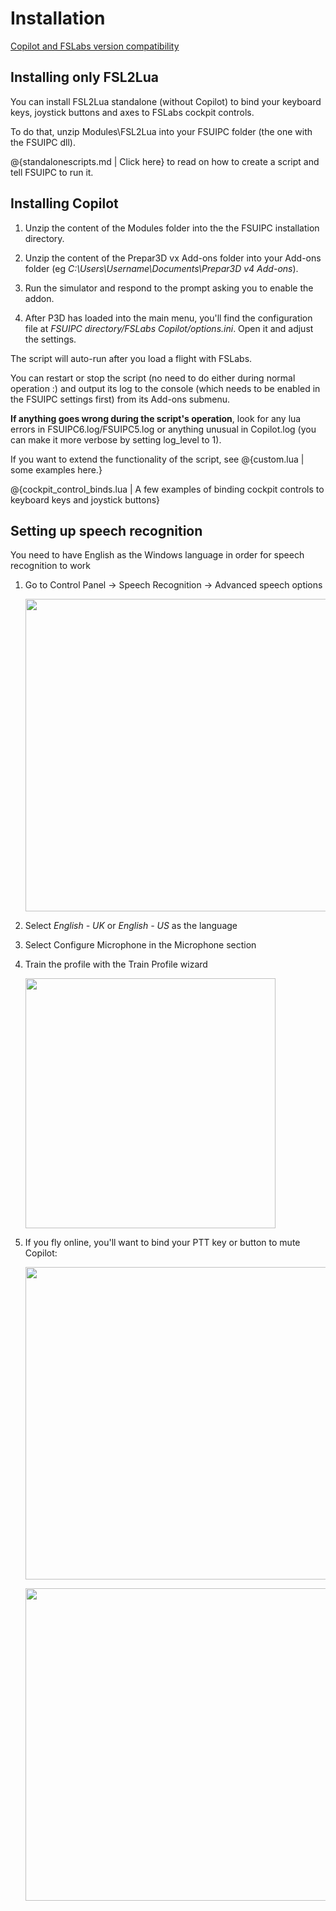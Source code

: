 # Installation

<a href="https://forums.flightsimlabs.com/index.php?/topic/25298-copilot-lua-script/&tab=comments#comment-194432">Copilot and FSLabs version compatibility</a>

## Installing only FSL2Lua

You can install FSL2Lua standalone (without Copilot) to bind your keyboard keys, joystick buttons and axes to FSLabs cockpit controls.

To do that, unzip Modules\FSL2Lua into your FSUIPC folder (the one with the FSUIPC dll).

@{standalonescripts.md | Click here} to read on how to create a script and tell FSUIPC to run it.

## Installing Copilot

1. Unzip the content of the Modules folder into the the FSUIPC installation directory.

2. Unzip the content of the Prepar3D vx Add-ons folder into your Add-ons folder (eg *C:\Users\Username\Documents\Prepar3D v4 Add-ons*).

3. Run the simulator and respond to the prompt asking you to enable the addon.

4. After P3D has loaded into the main menu, you'll find the configuration file at *FSUIPC directory/FSLabs Copilot/options.ini*. Open it and adjust the settings.

The script will auto-run after you load a flight with FSLabs.

You can restart or stop the script (no need to do either during normal operation :) and output its log to the console (which needs to be enabled in the FSUIPC settings first) from its Add-ons submenu.

**If anything goes wrong during the script's operation**, look for any lua errors in FSUIPC6.log/FSUIPC5.log or anything unusual in Copilot.log (you can make it more verbose by setting log_level to 1).

If you want to extend the functionality of the script, see @{custom.lua | some examples here.}

@{cockpit_control_binds.lua | A few examples of binding cockpit controls to keyboard keys and joystick buttons}

## Setting up speech recognition

You need to have English as the Windows language in order for speech recognition to work  

1. Go to Control Panel -> Speech Recognition -> Advanced speech options <p><img src="../img/recosetup1.jpg" width="500px"></p>

2. Select *English - UK* or *English - US* as the language

3. Select Configure Microphone in the Microphone section

4. Train the profile with the Train Profile wizard <p><img src="../img/recosetup2.jpg" width="400px"></p>

5. If you fly online, you'll want to bind your PTT key or button to mute Copilot: <p><img src="../img/mutekey.png" width="500px"></p> <p><img src="../img/mutebutton.png" width="500px"></p>

